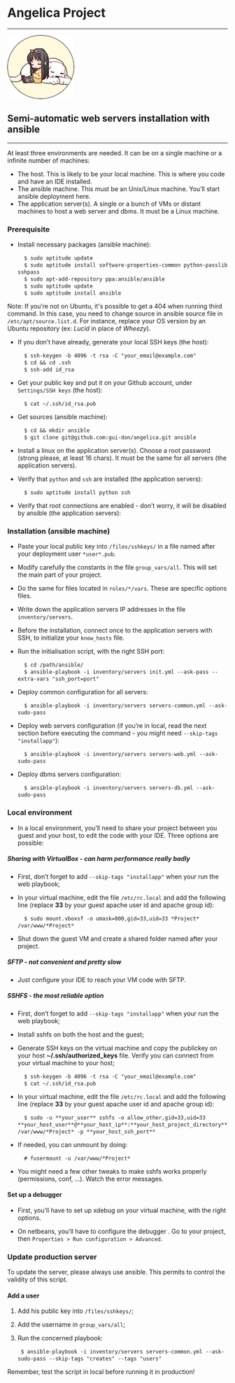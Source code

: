 # Angelica Project #
---

___________________________________![angelica](ange.png)___________________________________

## Semi-automatic web servers installation with ansible ##

---

At least three environments are needed. It can be on a single machine or a infinite number of machines:

- The host. This is likely to be your local machine. This is where you code and have an IDE installed.
- The ansible machine. This must be an Unix/Linux machine. You’ll start ansible deployment here.
- The application server(s). A single or a bunch of VMs or distant machines to host a web server and dbms. It must be a Linux machine.


### Prerequisite ###

- Install necessary packages (ansible machine):

        $ sudo aptitude update
        $ sudo aptitude install software-properties-common python-passlib sshpass
        $ sudo apt-add-repository ppa:ansible/ansible
        $ sudo aptitude update
        $ sudo aptitude install ansible

Note: If you’re not on Ubuntu, it's possible to get a 404 when running third command. In this case, you need to change source in ansible source file in `/etc/apt/source.list.d`. For instance, replace your OS version by an Ubuntu repository (ex: *Lucid* in place of *Wheezy*).

- If you don’t have already, generate your local SSH keys (the host):

        $ ssh-keygen -b 4096 -t rsa -C "your_email@example.com"
        $ cd && cd .ssh
        $ ssh-add id_rsa

- Get your public key and put it on your Github account, under `Settings/SSH keys` (the host):

        $ cat ~/.ssh/id_rsa.pub

- Get sources (ansible machine):

        $ cd && mkdir ansible
        $ git clone git@github.com:gui-don/angelica.git ansible

- Install a linux on the application server(s). Choose a root password (strong please, at least 16 chars). It must be the same for all servers (the application servers).

- Verify that `python` and `ssh` are installed (the application servers):

        $ sudo aptitude install python ssh

- Verify that root connections are enabled - don’t worry, it will be disabled by ansible (the application servers):

### Installation (ansible machine) ###

- Paste your local public key into `/files/sshkeys/` in a file named after your deployment user `*user*.pub`.

- Modify carefully the constants in the file `group_vars/all`. This will set the main part of your project.

- Do the same for files located in `roles/*/vars`. These are specific options files.

- Write down the application servers IP addresses in the file `inventory/servers`.

- Before the installation, connect once to the application servers with SSH, to initialize your `know_hosts` file.

- Run the initialisation script, with the right SSH port:

        $ cd /path/ansible/
        $ ansible-playbook -i inventory/servers init.yml --ask-pass --extra-vars "ssh_port=port"

- Deploy common configuration for all servers:

        $ ansible-playbook -i inventory/servers servers-common.yml --ask-sudo-pass

- Deploy web servers configuration (if you’re in local, read the next section before executing the command - you might need `--skip-tags "installapp"`):

        $ ansible-playbook -i inventory/servers servers-web.yml --ask-sudo-pass

- Deploy dbms servers configuration:

        $ ansible-playbook -i inventory/servers servers-db.yml --ask-sudo-pass

### Local environment ###

- In a local environment, you’ll need to share your project between you guest and your host, to edit the code with your IDE. Three options are possible:

##### Sharing with VirtualBox - can harm performance really badly #####

- First, don’t forget to add `--skip-tags "installapp"` when your run the web playbook;

- In your virtual machine, edit the file `/etc/rc.local` and add the following line (replace **33** by your guest apache user id and apache group id):

        $ sudo mount.vboxsf -o umask=000,gid=33,uid=33 *Project* /var/www/*Project*

- Shut down the guest VM and create a shared folder named after your project.

##### SFTP - not convenient and pretty slow #####

- Just configure your IDE to reach your VM code with SFTP.

##### SSHFS - the most reliable option #####

- First, don’t forget to add `--skip-tags "installapp"` when your run the web playbook;

- Install sshfs on both the host and the guest;

- Generate SSH keys on the virtual machine and copy the publickey on your host **~/.ssh/authorized_keys** file. Verify you can connect from your virtual machine to your host;

        $ ssh-keygen -b 4096 -t rsa -C "your_email@example.com"
        $ cat ~/.ssh/id_rsa.pub

- In your virtual machine, edit the file `/etc/rc.local` and add the following line (replace **33** by your guest apache user id and apache group id):

        $ sudo -u **your_user** sshfs -o allow_other,gid=33,uid=33 **your_host_user**@**your_host_ip**:**your_host_project_directory** /var/www/*Project* -p **your_host_ssh_port**

- If needed, you can unmount by doing:

        # fusermount -u /var/www/*Project*

- You might need a few other tweaks to make sshfs works properly (permissions, conf, ...). Watch the error messages.

#### Set up a debugger ####

- First, you’ll have to set up xdebug on your virtual machine, with the right options.

- On netbeans, you’ll have to configure the debugger . Go to your project, then `Properties > Run configuration > Advanced`.

### Update production server ###

To update the server, please always use ansible. This permits to control the validity of this script.

#### Add a user ####

1. Add his public key into `/files/sshkeys/`;

2. Add the username in `group_vars/all`;

3. Run the concerned playbook:

        $ ansible-playbook -i inventory/servers servers-common.yml --ask-sudo-pass --skip-tags "creates" --tags "users"

Remember, test the script in local before running it in production!
